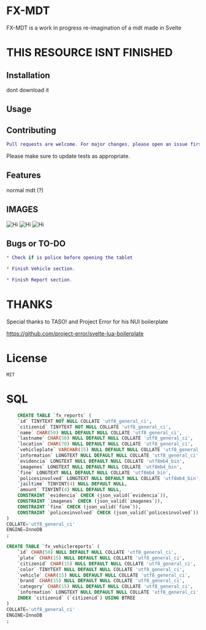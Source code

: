 # FX-MDT

FX-MDT is a work in progress re-imagination of a mdt made in Svelte

# THIS RESOURCE ISNT FINISHED

## Installation

dont download it 

## Usage


## Contributing
```lua
Pull requests are welcome. For major changes, please open an issue first to discuss what you would like to change.
```

Please make sure to update tests as appropriate.

## Features

normal mdt (?)

## IMAGES

![Hi](https://image.prntscr.com/image/K9IGW_uHRCe1JHfF4j3zvw.png)
![Hi](https://image.prntscr.com/image/2F2kSWJqRl2DncrG7IvDSg.png)
![Hi](https://image.prntscr.com/image/yNWXjyUVRmmXHebAu7XgSA.png)

## Bugs or TO-DO

```lua
* Check if is police before opening the tablet

* Finish Vehicle section.

* Finish Report section.
```
# THANKS

Special thanks to TASO! and Project Error for his NUI boilerplate

  https://github.com/project-error/svelte-lua-boilerplate


# License

	MIT


# SQL

```sql
	CREATE TABLE `fx_reports` (
	`id` TINYTEXT NOT NULL COLLATE 'utf8_general_ci',
	`citizenid` TINYTEXT NOT NULL COLLATE 'utf8_general_ci',
	`name` CHAR(50) NULL DEFAULT NULL COLLATE 'utf8_general_ci',
	`lastname` CHAR(50) NULL DEFAULT NULL COLLATE 'utf8_general_ci',
	`location` CHAR(70) NULL DEFAULT NULL COLLATE 'utf8_general_ci',
	`vehicleplate` VARCHAR(15) NULL DEFAULT NULL COLLATE 'utf8_general_ci',
	`information` LONGTEXT NULL DEFAULT NULL COLLATE 'utf8_general_ci',
	`evidencia` LONGTEXT NULL DEFAULT NULL COLLATE 'utf8mb4_bin',
	`imagenes` LONGTEXT NULL DEFAULT NULL COLLATE 'utf8mb4_bin',
	`fine` LONGTEXT NULL DEFAULT NULL COLLATE 'utf8mb4_bin',
	`policesinvolved` LONGTEXT NULL DEFAULT NULL COLLATE 'utf8mb4_bin',
	`jailtime` TINYINT(4) NULL DEFAULT NULL,
	`amount` TINYINT(4) NULL DEFAULT NULL,
	CONSTRAINT `evidencia` CHECK (json_valid(`evidencia`)),
	CONSTRAINT `imagenes` CHECK (json_valid(`imagenes`)),
	CONSTRAINT `fine` CHECK (json_valid(`fine`)),
	CONSTRAINT `policesinvolved` CHECK (json_valid(`policesinvolved`))
)
COLLATE='utf8_general_ci'
ENGINE=InnoDB
;

```

```sql
CREATE TABLE `fx_vehiclereports` (
	`id` CHAR(50) NULL DEFAULT NULL COLLATE 'utf8_general_ci',
	`plate` CHAR(15) NULL DEFAULT NULL COLLATE 'utf8_general_ci',
	`citizenid` CHAR(15) NULL DEFAULT NULL COLLATE 'utf8_general_ci',
	`color` TINYTEXT NULL DEFAULT NULL COLLATE 'utf8_general_ci',
	`vehicle` CHAR(15) NULL DEFAULT NULL COLLATE 'utf8_general_ci',
	`brand` CHAR(15) NULL DEFAULT NULL COLLATE 'utf8_general_ci',
	`category` CHAR(15) NULL DEFAULT NULL COLLATE 'utf8_general_ci',
	`information` LONGTEXT NULL DEFAULT NULL COLLATE 'utf8_general_ci',
	INDEX `citizenid` (`citizenid`) USING BTREE
)
COLLATE='utf8_general_ci'
ENGINE=InnoDB
;

```